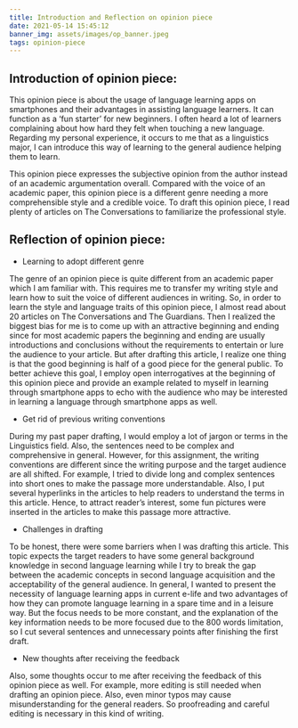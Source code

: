```yaml
---
title: Introduction and Reflection on opinion piece
date: 2021-05-14 15:45:12
banner_img: assets/images/op_banner.jpeg
tags: opinion-piece
---
```

## Introduction of opinion piece:

This opinion piece is about the usage of language learning apps on smartphones and their advantages in assisting language learners. It can function as a ‘fun starter’ for new beginners. I often heard a lot of learners complaining about how hard they felt when touching a new language. Regarding my personal experience, it occurs to me that as a linguistics major, I can introduce this way of learning to the general audience helping them to learn. 

This opinion piece expresses the subjective opinion from the author instead of an academic argumentation overall. Compared with the voice of an academic paper, this opinion piece is a different genre needing a more comprehensible style and a credible voice. To draft this opinion piece, I read plenty of articles on The Conversations to familiarize the professional style. 


## Reflection of opinion piece:

- Learning to adopt different genre

The genre of an opinion piece is quite different from an academic paper which I am familiar with. This requires me to transfer my writing style and learn how to suit the voice of different audiences in writing. So, in order to learn the style and language traits of this opinion piece, I almost read about 20 articles on The Conversations and The Guardians. Then I realized the biggest bias for me is to come up with an attractive beginning and ending since for most academic papers the beginning and ending are usually introductions and conclusions without the requirements to entertain or lure the audience to your article. But after drafting this article, I realize one thing is that the good beginning is half of a good piece for the general public. To better achieve this goal, I employ open interrogatives at the beginning of this opinion piece and provide an example related to myself in learning through smartphone apps to echo with the audience who may be interested in learning a language through smartphone apps as well.

- Get rid of previous writing conventions

During my past paper drafting, I would employ a lot of jargon or terms in the Linguistics field. Also, the sentences need to be complex and comprehensive in general. However, for this assignment, the writing conventions are different since the writing purpose and the target audience are all shifted. For example, I tried to divide long and complex sentences into short ones to make the passage more understandable. Also, I put several hyperlinks in the articles to help readers to understand the terms in this article. Hence, to attract reader’s interest, some fun pictures were inserted in the articles to make this passage more attractive.

- Challenges in drafting

To be honest, there were some barriers when I was drafting this article. This topic expects the target readers to have some general background knowledge in second language learning while I try to break the gap between the academic concepts in second language acquisition and the acceptability of the general audience. In general, I wanted to present the necessity of language learning apps in current e-life and two advantages of how they can promote language learning in a spare time and in a leisure way. But the focus needs to be more constant, and the explanation of the key information needs to be more focused due to the 800 words limitation, so I cut several sentences and unnecessary points after finishing the first draft.

- New thoughts after receiving the feedback

Also, some thoughts occur to me after receiving the feedback of this opinion piece as well. For example, more editing is still needed when drafting an opinion piece. Also, even minor typos may cause misunderstanding for the general readers. So proofreading and careful editing is necessary in this kind of writing.

